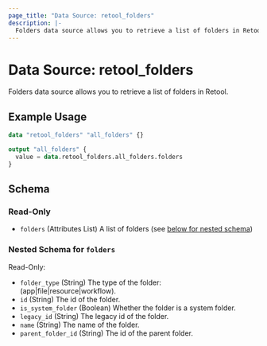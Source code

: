```yaml
---
page_title: "Data Source: retool_folders"
description: |-
  Folders data source allows you to retrieve a list of folders in Retool.
---
```


# Data Source: retool_folders

Folders data source allows you to retrieve a list of folders in Retool.

## Example Usage

```terraform
data "retool_folders" "all_folders" {}

output "all_folders" {
  value = data.retool_folders.all_folders.folders
}
```

<!-- schema generated by tfplugindocs -->
## Schema

### Read-Only

- `folders` (Attributes List) A list of folders (see [below for nested schema](#nestedatt--folders))

<a id="nestedatt--folders"></a>
### Nested Schema for `folders`

Read-Only:

- `folder_type` (String) The type of the folder: (app|file|resource|workflow).
- `id` (String) The id of the folder.
- `is_system_folder` (Boolean) Whether the folder is a system folder.
- `legacy_id` (String) The legacy id of the folder.
- `name` (String) The name of the folder.
- `parent_folder_id` (String) The id of the parent folder.


